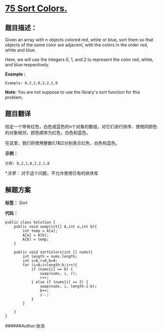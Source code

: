 # [75 Sort Colors.](https://leetcode.com/problems/sort-colors/description/)

## 题目描述：
Given an array with n objects colored red, white or blue, sort them so that objects of the same color are adjacent, with the colors in the order red, white and blue.

Here, we will use the integers 0, 1, and 2 to represent the color red, white, and blue respectively.

**Example :**

```
Example: 0,2,1,0,2,2,1,0
```

**Note:**
You are not suppose to use the library's sort function for this problem.

## 题目翻译
给定一个带有红色，白色或蓝色的n个对象的数组，对它们进行排序，使相同颜色的对象相邻，颜色顺序为红色，白色和蓝色。

在这里，我们将使用整数0,1和2分别表示红色，白色和蓝色。

**示例：**

```
示例: 0,2,1,0,2,2,1,0
```

**注意：*
对于这个问题，不允许使用已有的排序库

## 解题方案

**标签：** Sort



**代码：**

```
public class Solution {
    public void swap(int[] A,int a,int b){
        int temp = A[a];
        A[a] = A[b];
        A[b] = temp;
    }

    public void sortColors(int [] nums){
        int length = nums.length;
        int i=0,r=0,b=0;
        for (i=0;i<length-b;i++){
            if (nums[i] == 0) {
                swap(nums, i, r);
                r++;
            } else if (nums[i] == 2) {
                swap(nums, i, length-1-b);
                b++;
                i--; 
            }
        }

    }
}

```
######Author:张浩